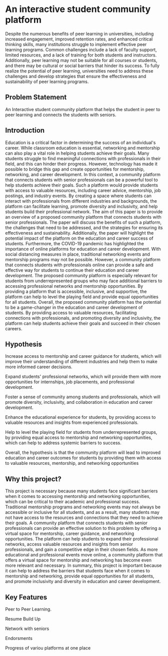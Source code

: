 
# An interactive student community platform
Despite the numerous benefits of peer learning in universities, including increased engagement, improved retention rates, and enhanced critical thinking skills, many institutions struggle to implement effective peer learning programs. Common challenges include a lack of faculty support, limited resources, and a lack of training for both students and instructors. Additionally, peer learning may not be suitable for all courses or students, and there may be cultural or social barriers that hinder its success. To fully realize the potential of peer learning, universities need to address these challenges and develop strategies that ensure the effectiveness and sustainability of peer learning programs.



## Problem Statement
An Interactive student community platform that helps the student in peer to peer learning and connects the students with seniors.
## Introduction
Education is a critical factor in determining the success of an individual's career. While classroom education is essential, networking and mentorship can also play a vital role in helping students achieve their goals. Many students struggle to find meaningful connections with professionals in their field, and this can hinder their progress. However, technology has made it possible to bridge this gap and create opportunities for mentorship, networking, and career development.
In this context, a community platform that connects students with senior professionals can be a powerful tool to help students achieve their goals. Such a platform would provide students with access to valuable resources, including career advice, mentorship, job postings, and industry events. By creating a space where students can interact with professionals from different industries and backgrounds, the platform can facilitate learning, promote diversity and inclusivity, and help students build their professional network.
The aim of this paper is to provide an overview of a proposed community platform that connects students with senior professionals. The paper will discuss the benefits of such a platform, the challenges that need to be addressed, and the strategies for ensuring its effectiveness and sustainability. Additionally, the paper will highlight the potential impact of the platform on the education and career success of students.
Furthermore, the COVID-19 pandemic has highlighted the importance of online platforms for education and career development. With social distancing measures in place, traditional networking events and mentorship programs may not be possible. However, a community platform that connects students with professionals online can provide a safe and effective way for students to continue their education and career development.
The proposed community platform is especially relevant for students from underrepresented groups who may face additional barriers to accessing professional networks and mentorship opportunities. By providing a platform that is accessible, inclusive, and supportive, the platform can help to level the playing field and provide equal opportunities for all students.
Overall, the proposed community platform has the potential to be a game-changer in the education and career development of students. By providing access to valuable resources, facilitating connections with professionals, and promoting diversity and inclusivity, the platform can help students achieve their goals and succeed in their chosen careers.


## Hypothesis
Increase access to mentorship and career guidance for students, which will improve their understanding of different industries and help them to make more informed career decisions.

Expand students' professional networks, which will provide them with more opportunities for internships, job placements, and professional development.

Foster a sense of community among students and professionals, which will promote diversity, inclusivity, and collaboration in education and career development.

Enhance the educational experience for students, by providing access to valuable resources and insights from experienced professionals.

Help to level the playing field for students from underrepresented groups, by providing equal access to mentorship and networking opportunities, which can help to address systemic barriers to success.

Overall, the hypothesis is that the community platform will lead to improved education and career outcomes for students by providing them with access to valuable resources, mentorship, and networking opportunities

## Why this project?
This project is necessary because many students face significant barriers when it comes to accessing mentorship and networking opportunities, which can be critical to their academic and professional success. Traditional mentorship programs and networking events may not always be accessible or inclusive for all students, and as a result, many students may not have access to the resources and connections that they need to achieve their goals.
A community platform that connects students with senior professionals can provide an effective solution to this problem by offering a virtual space for mentorship, career guidance, and networking opportunities. The platform can help students to expand their professional networks, access valuable resources and insights from senior professionals, and gain a competitive edge in their chosen fields.
As more educational and professional events move online, a community platform that offers a virtual space for mentorship and networking has become even more relevant and necessary.
In summary, this project is important because it can help to address the barriers that students face when it comes to mentorship and networking, provide equal opportunities for all students, and promote inclusivity and diversity in education and career development.

## Key Features
Peer to Peer Learning.

Resume Build Up

Network with seniors

Endorsments

Progress of variou platforms at one place

